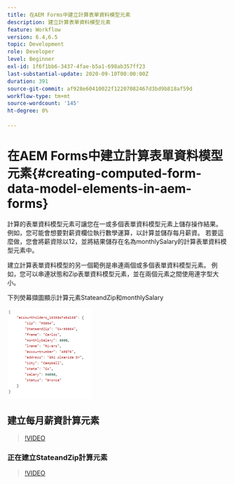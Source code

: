 ```yaml
---
title: 在AEM Forms中建立計算表單資料模型元素
description: 建立計算表單資料模型元素
feature: Workflow
version: 6.4,6.5
topic: Development
role: Developer
level: Beginner
exl-id: 1f6f1bb6-3437-4fae-b5a1-698ab357ff23
last-substantial-update: 2020-09-10T00:00:00Z
duration: 391
source-git-commit: af928e60410022f12207082467d3bd9b818af59d
workflow-type: tm+mt
source-wordcount: '145'
ht-degree: 0%

---
```


# 在AEM Forms中建立計算表單資料模型元素{#creating-computed-form-data-model-elements-in-aem-forms}

計算的表單資料模型元素可讓您在一或多個表單資料模型元素上儲存操作結果。 例如，您可能會想要對薪資欄位執行數學運算，以計算並儲存每月薪資。 若要這麼做，您會將薪資除以12，並將結果儲存在名為monthlySalary的計算表單資料模型元素中。

建立計算表單資料模型的另一個範例是串連兩個或多個表單資料模型元素。 例如，您可以串連狀態和Zip表單資料模型元素，並在兩個元素之間使用連字型大小。

下列熒幕擷圖顯示計算元素StateandZip和monthlySalary

![computedfdmelement](assets/computedfdmelement.gif)

## 建立每月薪資計算元素

>[!VIDEO](https://video.tv.adobe.com/v/23855?quality=12&learn=on)

### 正在建立StateandZip計算元素

>[!VIDEO](https://video.tv.adobe.com/v/23856?quality=12&learn=on)
